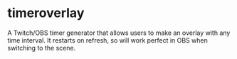 # timeroverlay
A Twitch/OBS timer generator that allows users to make an overlay with any time interval. It restarts on refresh, so will work perfect in OBS when switching to the scene.
